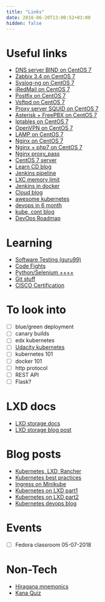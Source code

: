 ```yaml
---
title: "Links"
date: 2018-06-20T13:00:52+03:00
hidden: false
---
```


# Useful links

* [DNS server BIND on CentOS 7](https://serveradmin.ru/nastroyka-dns-servera-bind-v-centos-7/)
* [Zabbix 3.4 on CentOS 7](https://serveradmin.ru/ustanovka-i-nastroyka-zabbix-3-4-na-centos-7/)
* [Syslog-ng on CentOS 7](https://serveradmin.ru/nastroyka-syslog-ng-dlya-tsentralizovannogo-sbora-logov/)
* [iRedMail on CentOS 7](https://serveradmin.ru/ustanovka-i-nastroyka-iredmail/)
* [Postfix on CentOS 7](https://serveradmin.ru/nastroyka-postfix-dovecot-centos-7/)
* [Vsftpd on CentOS 7](https://serveradmin.ru/ustanovka-i-nastroyka-ftp-servera-na-centos-7/)
* [Proxy server SQUID on CentOS 7](https://serveradmin.ru/nastroyka-proksi-servera-na-centos-7-squid-ad-sams2/)
* [Asterisk + FreePBX on CentOS 7](https://serveradmin.ru/ustanovka-asterisk-i-freepbx-na-centos-7/)
* [Iptables on CentOS 7](https://serveradmin.ru/nastroyka-iptables-v-centos-7/)
* [OpenVPN on CentOS 7](https://serveradmin.ru/nastroyka-openvpn-na-centos-7/)
* [LAMP on CentOS 7](https://serveradmin.ru/ustanovka-lamp-apache-php-mysql-v-centos-7/)
* [Nginx on CentOS 7](https://serveradmin.ru/nginx-php-fpm-na-centos-7/)
* [Nginx + php7 on CentOS 7](https://serveradmin.ru/ustanovka-i-nastroyka-nginx-php-fpm-php7-1-na-centos-7/)
* [Nginx proxy_pass](https://serveradmin.ru/nginx-proxy_pass/)
* [CentOS 7 server](https://serveradmin.ru/centos-7-nastroyka-servera/)
* [Learn CD blog](https://learning-continuous-deployment.github.io)
* [Jenkins pipeline](https://digitalocean.com/community/tutorials/how-to-set-up-continuous-pipelines-in-jenkins-on-ubuntu-16-04)
* [LXC memory limit](https://www.mattficsher.com/blog/archives/399)
* [Jenkins in docker](https://engineering.riotgames.com/news/putting-jenkins-docker-container)
* [Cloud blog](http://blog.pridybailo.com)
* [awesome kubernetes](https://ramitsurana.github.io/awesome-kubernetes/)
* [devops in 6 month](https://medium.com/@devfire/how-to-become-a-devops-engineer-in-six-months-or-less-366097df7737)
* [kube, cont blog](https://blog.scottlowe.org/2017/12/06/using-vagrant-with-libvirt-on-fedora/)
* [DevOps Roadmap](https://hackernoon.com/the-2018-devops-roadmap-31588d8670cb)

# Learning
* [Software Testing (guru99)](https://www.guru99.com/software-testing.html)
* [Code Fights](https://codefights.com/)
* [Python/Selenium ++++](http://www.techbeamers.com/)
* [Git stuff](https://zwischenzugs.com/2018/05/14/beyond-punk-rock-git-in-eleven-steps/)
* [CISCO Certification](https://ccnav6.com/)

# To look into

- [ ] blue/green deployment
- [ ] canary builds
- [ ] edx kubernetes
- [ ] [Udacity kubernetes](https://www.udacity.com/course/scalable-microservices-with-kubernetes--ud615)
- [ ] kubernetes 101 
- [ ] docker 101 
- [ ] http protocol
- [ ] REST API 
- [ ] Flask?

# LXD docs

- [LXD storage docs](https://lxd.readthedocs.io/en/latest/storage/)
- [LXD storage blog post](https://blog.ubuntu.com/2017/07/12/storage-management-in-lxd-2-15)

# Blog posts

- [Kubernetes, LXD, Rancher](https://medium.com/@ernstae/kubenetes-on-lxd-with-rancher-2-0-part-one-33d527aab932)
- [Kubernetes best practices](https://medium.com/google-cloud/kubernetes-best-practices-season-one-11119aee1d10)
- [Ingress on Minikube](https://medium.com/@Oskarr3/setting-up-ingress-on-minikube-6ae825e98f82)
- [Kubernetes on LXD part1](https://itnext.io/tutorial-part-1-kubernetes-up-and-running-on-lxc-lxd-b760c79cd53f)
- [Kubernetes on LXD part2](https://itnext.io/tutorial-part-2-kubernetes-up-and-running-on-lxc-lxd-6d60e98f22df)
- [Kubernetes devops blog](https://akomljen.com/)

# Events

- [ ] Fedora classroom 05-07-2018

# Non-Tech 

* [Hiragana mnemonics](https://www.tofugu.com/japanese/learn-hiragana/)
* [Kana Quiz](https://kana.pro/)

